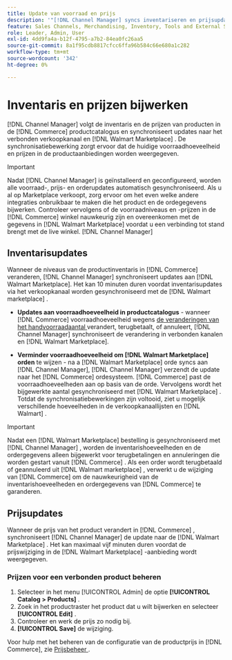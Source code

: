 ```yaml
---
title: Update van voorraad en prijs
description: '"[!DNL Channel Manager] syncs inventariseren en prijsupdates tussen de  [!DNL Commerce]  opslag en  [!DNL Walmart Marketplace]  zodat u uw verrichtingen van het verkoopkanaal van  [!DNL Commerce]  Admin kunt beheren'
feature: Sales Channels, Merchandising, Inventory, Tools and External Services
role: Leader, Admin, User
exl-id: 4dd9fa4a-b12f-4795-a7b2-84ea0fc26aa5
source-git-commit: 8a1f95cdb8817cfcc6ffa96b584c66e680a1c282
workflow-type: tm+mt
source-wordcount: '342'
ht-degree: 0%

---
```


# Inventaris en prijzen bijwerken

[!DNL Channel Manager] volgt de inventaris en de prijzen van producten in de [!DNL Commerce] productcatalogus en synchroniseert updates naar het verbonden verkoopkanaal en [!DNL Walmart Marketplace] . De synchronisatiebewerking zorgt ervoor dat de huidige voorraadhoeveelheid en prijzen in de productaanbiedingen worden weergegeven.


>[!IMPORTANT]
>
>Nadat [!DNL Channel Manager] is geïnstalleerd en geconfigureerd, worden alle voorraad-, prijs- en orderupdates automatisch gesynchroniseerd. Als u al op Marketplace verkoopt, zorg ervoor om het even welke andere integraties onbruikbaar te maken die het product en de ordegegevens bijwerken. Controleer vervolgens of de voorraadniveaus en -prijzen in de [!DNL Commerce] winkel nauwkeurig zijn en overeenkomen met de gegevens in [!DNL Walmart Marketplace] voordat u een verbinding tot stand brengt met de live winkel. [!DNL Channel Manager]


## Inventarisupdates

Wanneer de niveaus van de productinventaris in [!DNL Commerce] veranderen, [!DNL Channel Manager] synchroniseert updates aan [!DNL Walmart Marketplace]. Het kan 10 minuten duren voordat inventarisupdates via het verkoopkanaal worden gesynchroniseerd met de [!DNL Walmart marketplace] .

* **Updates aan voorraadhoeveelheid in productcatalogus** - wanneer [!DNL Commerce] voorraadhoeveelheid wegens [ de veranderingen van het handvoorraadaantal ](https://experienceleague.adobe.com/docs/commerce-admin/inventory/quantities/quantities-assign-per-product.html) verandert, terugbetaalt, of annuleert, [!DNL Channel Manager] synchroniseert de verandering in verbonden kanalen en [!DNL Walmart Marketplace].

* **Verminder voorraadhoeveelheid om [!DNL Walmart Marketplace] orden** te wijzen - na a [!DNL Walmart Marketplace] orde syncs aan [!DNL Channel Manager], [!DNL Channel Manager] verzendt de update naar het [!DNL Commerce] ordesysteem. [!DNL Commerce] past de voorraadhoeveelheden aan op basis van de orde. Vervolgens wordt het bijgewerkte aantal gesynchroniseerd met [!DNL Walmart Marketplace] . Totdat de synchronisatiebewerkingen zijn voltooid, ziet u mogelijk verschillende hoeveelheden in de verkoopkanaallijsten en [!DNL Walmart] .

>[!IMPORTANT]
>
>Nadat een [!DNL Walmart Marketplace] bestelling is gesynchroniseerd met [!DNL Channel Manager] , worden de inventarishoeveelheden en de ordergegevens alleen bijgewerkt voor terugbetalingen en annuleringen die worden gestart vanuit [!DNL Commerce] . Als een order wordt terugbetaald of geannuleerd uit [!DNL Walmart marketplace] , verwerkt u de wijziging van [!DNL Commerce] om de nauwkeurigheid van de inventarishoeveelheden en ordergegevens van [!DNL Commerce] te garanderen.

## Prijsupdates

Wanneer de prijs van het product verandert in [!DNL Commerce] , synchroniseert [!DNL Channel Manager] de update naar de [!DNL Walmart Marketplace] . Het kan maximaal vijf minuten duren voordat de prijswijziging in de [!DNL Walmart Marketplace] -aanbieding wordt weergegeven.

### Prijzen voor een verbonden product beheren

1. Selecteer in het menu [!UICONTROL Admin] de optie **[!UICONTROL Catalog > Products]** .
1. Zoek in het productraster het product dat u wilt bijwerken en selecteer **[!UICONTROL Edit]** .
1. Controleer en werk de prijs zo nodig bij.
1. **[!UICONTROL Save]** de wijziging.

Voor hulp met het beheren van de configuratie van de productprijs in [!DNL Commerce], zie [ Prijsbeheer ](https://experienceleague.adobe.com/docs/commerce-admin/catalog/products/pricing/pricing-advanced.html).
